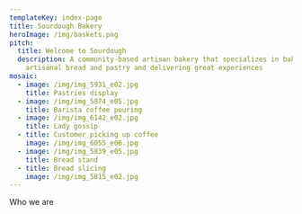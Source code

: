 ```yaml
---
templateKey: index-page
title: Sourdough Bakery
heroImage: /img/baskets.png
pitch:
  title: Welcome to Sourdough
  description: A community-based artisan bakery that specializes in baking
    artisanal bread and pastry and delivering great experiences
mosaic:
  - image: /img/img_5931_e02.jpg
    title: Pastries display
  - image: /img/img_5874_e05.jpg
    title: Barista coffee pouring
  - image: /img/img_6142_e02.jpg
    title: Lady gossip
  - title: Customer picking up coffee
    image: /img/img_6055_e06.jpg
  - image: /img/img_5839_e05.jpg
    title: Bread stand
  - title: Bread slicing
    image: /img/img_5815_e02.jpg
---
```


Who we are
